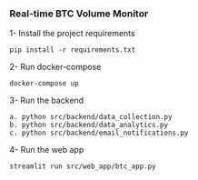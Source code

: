 ### Real-time BTC Volume Monitor

1- Install the project requirements
```
pip install -r requirements.txt
```
2- Run docker-compose
```
docker-compose up
```
3- Run the backend
```
a. python src/backend/data_collection.py
b. python src/backend/data_analytics.py
c. python src/backend/email_notifications.py
```
4- Run the web app
```
streamlit run src/web_app/btc_app.py
```